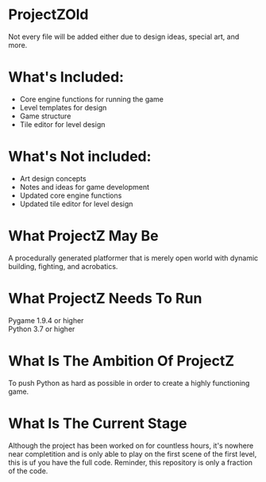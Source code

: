 # ProjectZOld
Not every file will be added either due to design ideas, special art, and more.
# What's Included:
- Core engine functions for running the game  
- Level templates for design  
- Game structure  
- Tile editor for level design  
# What's Not included:
- Art design concepts  
- Notes and ideas for game development  
- Updated core engine functions  
- Updated tile editor for level design  
# What ProjectZ May Be
A procedurally generated platformer that is merely open world with dynamic building, fighting, and acrobatics.
# What ProjectZ Needs To Run
Pygame 1.9.4 or higher  
Python 3.7 or higher
# What Is The Ambition Of ProjectZ 
To push Python as hard as possible in order to create a highly functioning game.
# What Is The Current Stage
Although the project has been worked on for countless hours, it's nowhere near completition and is only able to play on the first
scene of the first level, this is uf you have the full code. Reminder, this repository is only a fraction of the code.
